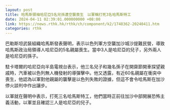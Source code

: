 ```yaml
---
layout: post
title: 哈馬斯領袖哈尼亞5名兒孫遭空襲喪生　以軍稱打死3名哈馬斯特工
date: 2024-04-11 02:39:01.000000000 +08:00
link: https://news.rthk.hk/rthk/ch/component/k2/1748362-20240411.htm
categories: rthk
---
```


巴勒斯坦武裝組織哈馬斯發表聲明，表示以色列軍方空襲加沙城沙提難民營，導致哈馬斯政治局領導人哈尼亞的5名親屬喪生。當中3人是哈尼亞的兒子，另外兩人是哈尼亞的孫子。

駐卡塔爾的哈尼亞向半島電視台表示，他三名兒子和幾名孫子在開齋節開車探望親戚時，汽車被以色列無人機發射的導彈擊中。他又透露，有近60名親屬在衝突中喪生，他認為以軍對他親屬的襲擊是以色列失敗的證據，但這不會令哈馬斯在加沙停火談判中作出讓步。

以軍就在聲明中表示，打死三名哈馬斯特工，他們當時正前往加沙中部開展恐怖主義活動，以軍並且確認三人是哈尼亞的兒子。
